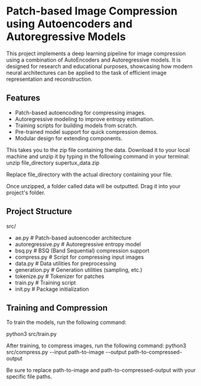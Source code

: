 # Patch-based Image Compression using Autoencoders and Autoregressive Models

This project implements a deep learning pipeline for image compression using a combination of AutoEncoders and Autoregressive models. It is designed for research and educational purposes, showcasing how modern neural architectures can be applied to the task of efficient image representation and reconstruction.

## Features

- Patch-based autoencoding for compressing images.
- Autoregressive modeling to improve entropy estimation.
- Training scripts for building models from scratch.
- Pre-trained model support for quick compression demos.
- Modular design for extending components.

This takes you to the zip file containing the data. Download it to your local machine and unzip it by typing in the following command in your terminal:
unzip file_directory supertux_data.zip

Replace file_directory with the actual directory containing your file. 

Once unzipped, a folder called data will be outputted. Drag it into your project's folder. 


## Project Structure

src/
- ae.py # Patch-based autoencoder architecture
- autoregressive.py # Autoregressive entropy model
- bsq.py # BSQ (Band Sequential) compression support
- compress.py # Script for compressing input images
- data.py # Data utilities for preprocessing
- generation.py # Generation utilities (sampling, etc.)
- tokenize.py # Tokenizer for patches
- train.py # Training script
- init.py # Package initialization

## Training and Compression

To train the models, run the following command:

python3 src/train.py

After training, to compress images, run the following command:
python3 src/compress.py --input path-to-image --output path-to-compressed-output

Be sure to replace path-to-image and path-to-compressed-output with your specific file paths.




